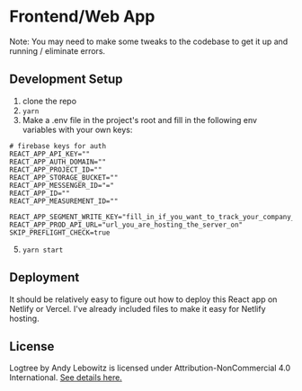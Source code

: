 # Frontend/Web App

Note: You may need to make some tweaks to the codebase to get it up and running / eliminate errors.

## Development Setup

1. clone the repo
2. `yarn`
3. Make a .env file in the project's root and fill in the following env variables with your own keys:
```
# firebase keys for auth
REACT_APP_API_KEY=""
REACT_APP_AUTH_DOMAIN=""
REACT_APP_PROJECT_ID=""
REACT_APP_STORAGE_BUCKET=""
REACT_APP_MESSENGER_ID="="
REACT_APP_ID=""
REACT_APP_MEASUREMENT_ID=""

REACT_APP_SEGMENT_WRITE_KEY="fill_in_if_you_want_to_track_your_company_usage"
REACT_APP_PROD_API_URL="url_you_are_hosting_the_server_on"
SKIP_PREFLIGHT_CHECK=true
```
5. `yarn start`

## Deployment

It should be relatively easy to figure out how to deploy this React app on Netlify or Vercel. I've already included files to make it easy for Netlify hosting.

## License

Logtree by Andy Lebowitz is licensed under Attribution-NonCommercial 4.0 International. [See details here.](https://creativecommons.org/licenses/by-nc/4.0/?ref=chooser-v1)
